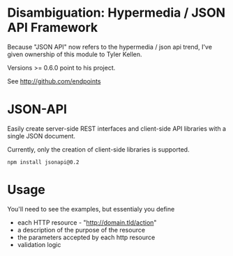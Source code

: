 Disambiguation: Hypermedia / JSON API Framework
========

Because "JSON API" now refers to the hypermedia / json api trend, I've given ownership of this module to Tyler Kellen.

Versions >= 0.6.0 point to his project.

See <http://github.com/endpoints>

JSON-API
====

Easily create server-side REST interfaces and client-side API libraries with a single JSON document.

Currently, only the creation of client-side libraries is supported.

    npm install jsonapi@0.2

Usage
====

You'll need to see the examples, but essentialy you define 

  * each HTTP resource - "http://domain.tld/action"
  * a description of the purpose of the resource
  * the parameters accepted by each http resource
  * validation logic


<!--
```
    (function () {
      var jsonapi = require('jsonapi'),
        documentation;

      documentation = {
        requests: [
          {
            name: "prices",
            parameters: {
              "enum": ["isbn", "buyback"],
              "required": ["isbn"],
              "validation": function (parameters) {
                var msg = true;
                if (0 === parameters.length) {
                    msg = "you must specify at least one search parameter";
                }
                return msg;
              }
            },
            "description": "The prices call requires a single valid ISBN to be passed in via a 'isbn' parameter:<br/>" +
              "<pre>http://api.campusbooks.com/10/rest/prices?key=YOUR_API_KEY_HERE&isbn=ISBN_HERE</pre><br/>" +
              "It returns groupings for each condition where each group contains multiple offers." +
              "Each offer contains the following fields:",
            "response":[
              {
                "name": "name",
                "description": "The name of the merchant",
                "values": [
                  {
                    "name": "days",
                    "description": "The exact number of days that this book may be rented for"
                  }
                ]
              }
            ],
            example: "<pre><code>&lt;merchant&gt;    &lt;merchant_id&gt;108&lt;/merchant_id&gt;    &lt;merchant_image&gt;http://www.campusbooks.com/images/markets/firstclassbooks.gif&lt;/merchant_iamge&gt;    &lt;name&gt;First Class Books&lt;/name&gt;    &lt;notes&gt;Free shipping via USPS or FedEx. Books must be ....&lt;/notes&gt;    &lt;prices&gt;        &lt;price condition=\"new\"&gt;13.55&lt;/price&gt;        &lt;price condition=\"used\"&gt;13.55&lt;/price&gt;        &lt;/prices&gt;    &lt;link&gt; http://partners.campusbooks.com/link.php?params=b3...&lt;/link&gt;&lt;/merchant&gt;</code></pre>"
          }
        ],
        "version": "10",
        "compatible": ["10", "9"],
        "jsonp_callback": "callback",
        "api_url": "http://api.campusbooks.com/10/rest/",
        "api_params": {
          "format":"json"
        },
        "required_keys": ["api"],
        "key":{
          "name":"key"
        }
      };

      CampusBooks = jsonapi.createRestClient(documentation);
      CampusBooks.documentation = documentation;
      module.exports = CampusBooks;
      if ('undefined' === typeof provide) { provide = function () {} };
      provide('campusbooks');
    }());
```

Examples
====

  * [CampusBooksJS](http://github.com/coolaj86/campusbooksjs)
    * look in `./lib/campusbooks.js` for the document
-->
